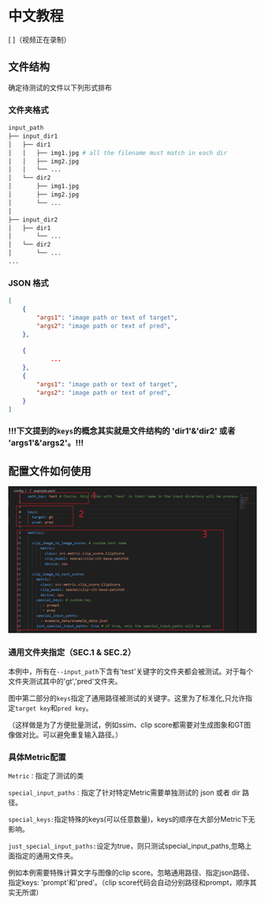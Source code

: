 # 中文教程


[ ]（视频正在录制）
## 文件结构
确定待测试的文件以下列形式排布
### 文件夹格式
```bash
input_path
├── input_dir1 
│   ├── dir1 
│   │   ├── img1.jpg # all the filename must match in each dir
│   │   ├── img2.jpg 
│   │   └── ...
│   └── dir2 
│       ├── img1.jpg
│       ├── img2.jpg
│       └── ...
│
├── input_dir2 
│   ├── dir1 
│       └── ...
│   └── dir2 
│       └── ...
...
```

### JSON 格式
```json
[
    {
        "args1": "image path or text of target",
        "args2": "image path or text of pred",
    },
    
    {
            ...
    },
    {
        "args1": "image path or text of target",
        "args2": "image path or text of pred",
    }
]
```

### **!!!下文提到的`keys`的概念其实就是文件结构的 'dir1'&'dir2' 或者 'args1'&'args2'。!!!**

## 配置文件如何使用
![alt text](image.png)


### 通用文件夹指定（SEC.1 & SEC.2）

本例中，所有在`--input_path`下含有'test'关键字的文件夹都会被测试。对于每个文件夹测试其中的'gt','pred'文件夹。

图中第二部分的`keys`指定了通用路径被测试的关键字。这里为了标准化,只允许指定`target key`和`pred key`。

（这样做是为了方便批量测试，例如ssim、clip score都需要对生成图象和GT图像做对比。可以避免重复输入路径。）

### 具体Metric配置 
`Metric：`指定了测试的类

`special_input_paths：`指定了针对特定Metric需要单独测试的 json 或者 dir 路径。


`special_keys:`指定特殊的keys(可以任意数量)，keys的顺序在大部分Metric下无影响。

`just_special_input_paths:`设定为true，则只测试special_input_paths,忽略上面指定的通用文件夹。

例如本例需要特殊计算文字与图像的clip score。忽略通用路径、指定json路径、指定keys: 'prompt'和'pred'。（clip score代码会自动分别路径和prompt，顺序其实无所谓）


